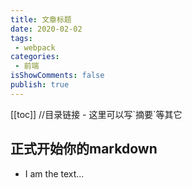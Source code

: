 ```yaml
---
title: 文章标题
date: 2020-02-02
tags:
 - webpack
categories:
 - 前端
isShowComments: false 
publish: true 
---
```

<Boxx/> 
[[toc]] //目录链接
- 这里可以写`摘要`等其它
<!-- more -->

## 正式开始你的markdown

- I am the text...